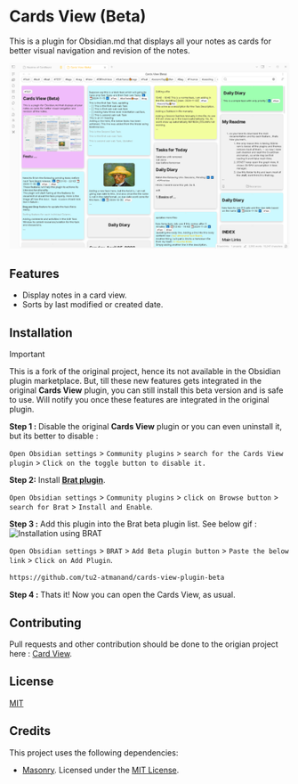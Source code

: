 # Cards View (Beta)

This is a plugin for Obsidian.md that displays all your notes as cards for better visual navigation and revision of the notes.

![Thumbnail](./assets/Thumbnail2.png)

## Features

- Display notes in a card view.
- Sorts by last modified or created date.

## Installation

>[!IMPORTANT]
> This is a fork of the original project, hence its not available in the Obsidian plugin marketplace. But, till these new features gets integrated in the original **Cards View** plugin, you can still install this beta version and is safe to use. Will notify you once these features are integrated in the original plugin.

**Step 1 :** Disable the original **Cards View** plugin or you can even uninstall it, but its better to disable : 

`Open Obsidian settings` > `Community plugins` > `search for the Cards View plugin` > `Click on the toggle button to disable it.`

**Step 2:** Install [**Brat plugin**](obsidian://show-plugin?id=obsidian42-brat).

`Open Obsidian settings` > `Community plugins` > `click on Browse button` > `search for Brat` > `Install and Enable`.

**Step 3 :** Add this plugin into the Brat beta plugin list. See below gif :
![Installation using BRAT](./assets/InstallInBRAT.gif)

`Open Obsidian settings` > `BRAT` > `Add Beta plugin button` > `Paste the below link` > `Click on Add Plugin`.

```md
https://github.com/tu2-atmanand/cards-view-plugin-beta
```

**Step 4 :** Thats it! Now you can open the Cards View, as usual.

## Contributing

Pull requests and other contribution should be done to the origian project here : [Card View](https://github.com/jillro/obsidian-cards-view-plugin).

## License

[MIT](https://choosealicense.com/licenses/mit/)

## Credits

This project uses the following dependencies:

- [Masonry](https://masonry.desandro.com/). Licensed under the [MIT License](https://desandro.mit-license.org/).
